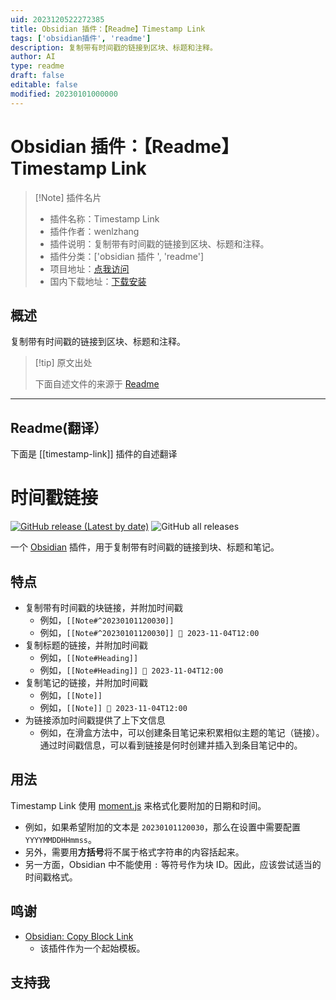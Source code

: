```yaml
---
uid: 2023120522272385
title: Obsidian 插件：【Readme】Timestamp Link
tags: ['obsidian插件', 'readme']
description: 复制带有时间戳的链接到区块、标题和注释。
author: AI
type: readme
draft: false
editable: false
modified: 20230101000000
---
```


# Obsidian 插件：【Readme】Timestamp Link

> [!Note] 插件名片
> - 插件名称：Timestamp Link
> - 插件作者：wenlzhang
> - 插件说明：复制带有时间戳的链接到区块、标题和注释。
> - 插件分类：['obsidian 插件 ', 'readme']
> - 项目地址：[点我访问](https://github.com/wenlzhang/obsidian-timestamp-link)
> - 国内下载地址：[下载安装](https://pkmer.cn/products/plugin/pluginMarket/?timestamp-link)

## 概述

复制带有时间戳的链接到区块、标题和注释。

> [!tip] 原文出处
>
>下面自述文件的来源于 [Readme](https://ghproxy.net/https://raw.githubusercontent.com/wenlzhang/obsidian-timestamp-link/main/README.md)

---

## Readme(翻译）

下面是 [[timestamp-link]] 插件的自述翻译

# 时间戳链接

[![GitHub release (Latest by date)](https://img.shields.io/github/v/release/wenlzhang/obsidian-timestamp-link)](https://github.com/wenlzhang/obsidian-timestamp-link/releases) ![GitHub all releases](https://img.shields.io/github/downloads/wenlzhang/obsidian-timestamp-link/total?color=success)

一个 [Obsidian](https://obsidian.md/) 插件，用于复制带有时间戳的链接到块、标题和笔记。

## 特点

- 复制带有时间戳的块链接，并附加时间戳
    - 例如，`[[Note#^20230101120030]]`
    - 例如，`[[Note#^20230101120030]] 📝 2023-11-04T12:00`
- 复制标题的链接，并附加时间戳
    - 例如，`[[Note#Heading]]`
    - 例如，`[[Note#Heading]] 📝 2023-11-04T12:00`
- 复制笔记的链接，并附加时间戳
    - 例如，`[[Note]]`
    - 例如，`[[Note]] 📝 2023-11-04T12:00`
- 为链接添加时间戳提供了上下文信息
    - 例如，在滑盒方法中，可以创建条目笔记来积累相似主题的笔记（链接）。通过时间戳信息，可以看到链接是何时创建并插入到条目笔记中的。

## 用法

Timestamp Link 使用 [moment.js](https://momentjs.com/docs/#/displaying/format/) 来格式化要附加的日期和时间。

- 例如，如果希望附加的文本是 `20230101120030`，那么在设置中需要配置 `YYYYMMDDHHmmss`。
- 另外，需要用**方括号**将不属于格式字符串的内容括起来。
- 另一方面，Obsidian 中不能使用 `:` 等符号作为块 ID。因此，应该尝试适当的时间戳格式。

## 鸣谢

- [Obsidian: Copy Block Link](https://github.com/mgmeyers/obsidian-copy-block-link)
    - 该插件作为一个起始模板。

## 支持我